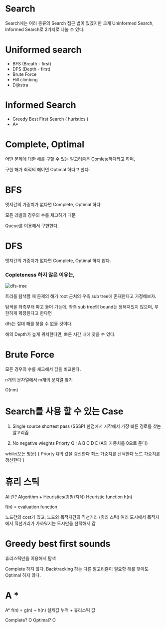 # Search 

Search에는 여러 종류의 Search 접근 법이 있겠지만 크게 Uninformed Search, Informed Search로 2가지로 나눌 수 있다.

# Uniformed search

- BFS (Breath - first)
- DFS (Depth - first)
- Brute Force
- Hill climbing
- Dijkstra

# Informed Search
- Greedy Best First Search ( huristics )
- A*

# Complete, Optimal

어떤 문제에 대한 해를 구할 수 있는 알고리즘은 Comlete하다라고 하며,

구한 해가 최적의 해이면 Optimal 하다고 한다.

# BFS 

엣지간의 가중치가 없다면 Complete, Optimal 하다

모든 레벨의 경우의 수를 체크하기 때문

Queue를 이용해서 구현한다.


# DFS

엣지간의 가중치가 없다면 Complete, Optimal 하지 않다.


### Copleteness 하지 않은 이유는,

![dfs-tree](https://mhesham.files.wordpress.com/2010/04/300pxdepthfirsttree-svg_thumb.png?w=449&h=288)

트리를 탐색할 때 문제의 해가 root 근처의 우측 sub tree에 존재한다고 가정해보자.

탐색을 좌측부터 파고 들어 가는데, 좌측 sub tree의 bound는 정해져있지 않으며, 무한하게 확장된다고 한다면

dfs는 절대 해를 찾을 수 없을 것이다.

해의 Depth가 높게 위치한다면, 빠른 시간 내에 찾을 수 있다.

# Brute Force

모든 경우의 수를 체크해서 값을 비교한다.

n개의 문자열에서 m개의 문자열 찾기

O(nm)

# Search를 사용 할 수 있는 Case 

1. Single source shortest pass (SSSP)
한점에서 시작해서 가장 빠른 경로를 찾는 알고리즘

2. No negative wieghts
Priorty Q : A B C D E (A의 가중치를 0으로 둔다)

while(모든 방문)
{
    Priorty Q의 값을 갱신한다
    최소 가중치를 선택한다
    노드 가중치를 갱신한다
}

# 휴리 스틱

AI 란? 
Algorithm + Heuristics(경험/지식)
                        Heuristic function h(n)

f(n) = evaluation function

노드간의 cost가 있고, 노드와 목적지간의 직선거리 (휴리 스틱)
여러 도시에서 목적지에서 직선거리가 가까워지는 도시만을 선택해서 감

 # Greedy best first sounds
 휴리스틱만을 이용해서 탐색

Complete 하지 않다. Backtracking 하는 다른 알고리즘이 필요함
해를 찾아도 Optimal 하지 않다.

# A *

A* f(n) = g(n) + h(n) 
실제값 누적 + 휴리스틱 값

Complete? O
Optimal? O